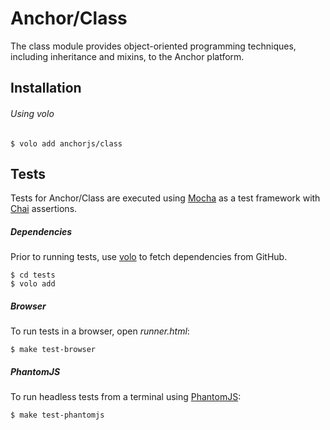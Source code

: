 # Anchor/Class

The class module provides object-oriented programming techniques, including
inheritance and mixins, to the Anchor platform.

## Installation

###### Using volo

    $ volo add anchorjs/class

## Tests

Tests for Anchor/Class are executed using [Mocha](http://visionmedia.github.com/mocha/)
as a test framework with [Chai](http://chaijs.com/) assertions.

##### Dependencies

Prior to running tests, use [volo](https://github.com/volojs/volo) to fetch
dependencies from GitHub.

    $ cd tests
    $ volo add

##### Browser

To run tests in a browser, open _runner.html_:

    $ make test-browser

##### PhantomJS

To run headless tests from a terminal using [PhantomJS](http://phantomjs.org/):

    $ make test-phantomjs
